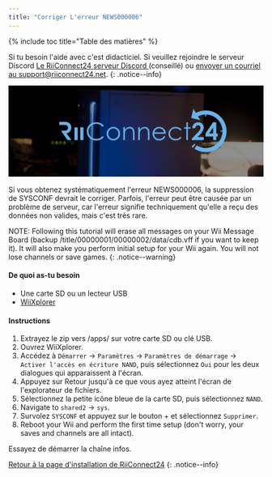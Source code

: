 ```yaml
---
title: "Corriger L'erreur NEWS000006"
---
```


{% include toc title="Table des matières" %}

Si tu besoin l'aide avec c'est didacticiel. Si veuillez rejoindre le serveur Discord [ Le RiiConnect24 serveur Discord ](https://discord.gg/b4Y7jfD) (conseillé) ou [envoyer un courriel au support@riiconnect24.net](mailto:support@riiconnect24.net).
{: .notice--info}

![RiiConnect24 Logo](/images/WiiRC24Logo.jpg)

Si vous obtenez systématiquement l'erreur NEWS000006, la suppression de SYSCONF devrait le corriger. Parfois, l'erreur peut être causée par un problème de serveur, car l'erreur signifie techniquement qu'elle a reçu des données non valides, mais c'est très rare.

NOTE: Following this tutorial will erase all messages on your Wii Message Board (backup /title/00000001/00000002/data/cdb.vff if you want to keep it). It will also make you perform initial setup for your Wii again. You will not lose channels or save games.
{: .notice--warning}

#### De quoi as-tu besoin
* Une carte SD ou un lecteur USB
* [WiiXplorer](https://sourceforge.net/projects/wiixplorer/files/latest/download)

#### Instructions

1. Extrayez le zip vers /apps/ sur votre carte SD ou clé USB.
1. Ouvrez WiiXplorer.
1. Accédez à ` Démarrer ` -> ` Paramètres ` -> ` Paramètres de démarrage ` -> ` Activer l'accès en écriture NAND `, puis sélectionnez ` Oui ` pour les deux dialogues qui apparaissent à l'écran.
1. Appuyez sur Retour jusqu'à ce que vous ayez atteint l'écran de l'explorateur de fichiers.
1. Sélectionnez la petite icône bleue de la carte SD, puis sélectionnez ` NAND `.
1. Navigate to `shared2` -> `sys`.
1. Survolez `SYSCONF` et appuyez sur le bouton + et sélectionnez ` Supprimer `.
1. Reboot your Wii and perform the first time setup (don't worry, your saves and channels are all intact).

Essayez de démarrer la chaîne infos.

[Retour à la page d'installation de RiiConnect24](riiconnect24)
{: .notice--info}

